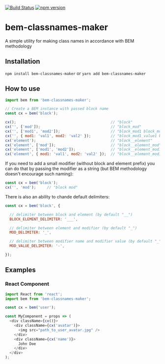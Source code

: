 [![Build Status](https://travis-ci.org/mlipilin/bem-classnames-maker.svg?branch=master)](https://travis-ci.org/mlipilin/bem-classnames-maker)
[![npm version](https://badge.fury.io/js/bem-classnames-maker.svg)](https://badge.fury.io/js/bem-classnames-maker)

# bem-classnames-maker
A simple utility for making class names in accordance with BEM methodology

## Installation
```npm install bem-classnames-maker``` or ```yarn add bem-classnames-maker```

## How to use
```javascript
import bem from 'bem-classnames-maker';

// Create a BEM instance with passed block name
const cx = bem('block');

cx();                                           // "block"
cx('', ['mod']);                                // "block_mod"
cx('', ['mod1', 'mod2']);                       // "block_mod1 block_mod2"
cx('', { mod1: 'val1', mod2: 'val2' });         // "block_mod1_value1 block_mod2_value2"
cx('element');                                  // "block__element"
cx('element', ['mod']);                         // "block__element_mod"
cx('element', ['mod1', 'mod2']);                // "block__element_mod1 block__element_mod2"
cx('element', { mod1: 'val1', mod2: 'val2' });  // "block__element_mod1_val1 block__element_mod2_val2"
```

If you need to add a small modifier (without block and element prefix) you can do that by passing the modifier as a string (but BEM methodology doesn't encourage such naming):
```javascript
const cx = bem('block');
cx('', 'mod');     // "block mod"
```

There is also an ability to chande default delimiters:
```javascript
const cx = bem('block', {

  // delimiter between block and element (by default "__")
  BLOCK_ELEMENT_DELIMITER: '___',

  // delimiter between element and modifier (by default "_")
  MOD_DELIMITER: '_',

  // delimiter between modifier name and modifier value (by default "_")
  MOD_VALUE_DELIMITER: '-',

});
```

## Examples

### React Component
```javascript
import React from 'react';
import bem from 'bem-classnames-maker';

const cx = bem('user');

const MyComponent = props => (
  <div className={cx()}>
    <div className={cx('avatar')}>
      <img src="path_to_user_avatar.jpg" />
    </div>
    <div className={cx('name')}>
      John Doe
    </div>
  </div>
);
```

